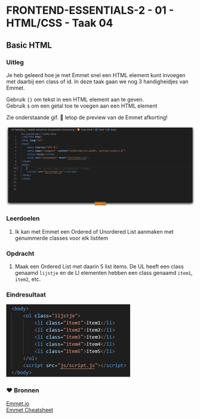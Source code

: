 # FRONTEND-ESSENTIALS-2 - 01 - HTML/CSS - Taak 04

## Basic HTML 

### Uitleg

Je heb geleerd hoe je met Emmet snel een HTML element kunt invoegen met daarbij een class of id. In deze taak gaan we nog 3 handigheidjes van Emmet.

Gebruik `{}` om tekst in een HTML element aan te geven.  
Gebruik `$` om een getal toe te voegen aan een HTML element

Zie onderstaande gif. :rocket: letop de preview van de Emmet afkorting!

![Emmet inhoud en dynamische nummering](img/emmet-inhoud-nummers.gif)

### Leerdoelen

1. Ik kan met Emmet een Ordered of Unordered List aanmaken met genummerde classes voor elk listitem

### Opdracht

1. Maak een Ordered List met daarin 5 list items. De UL heeft een class genaamd `lijstje` en de LI elementen hebben een class genaamd `item1`, `item2`, etc. 

### Eindresultaat

![Eindresultaat](img/eindres-list.jpg)

### :heart: Bronnen

[Emmet.io](https://www.emmet.io/)  
[Emmet Cheatsheet](https://docs.emmet.io/cheat-sheet/)